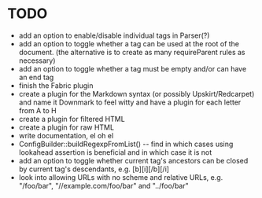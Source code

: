TODO
====

- add an option to enable/disable individual tags in Parser(?)
- add an option to toggle whether a tag can be used at the root of the document. (the alternative is to create as many requireParent rules as necessary)
- add an option to toggle whether a tag must be empty and/or can have an end tag
- finish the Fabric plugin
- create a plugin for the Markdown syntax (or possibly Upskirt/Redcarpet) and name it Downmark to feel witty and have a plugin for each letter from A to H
- create a plugin for filtered HTML
- create a plugin for raw HTML
- write documentation, el oh el
- ConfigBuilder::buildRegexpFromList() -- find in which cases using lookahead assertion is beneficial and in which case it is not
- add an option to toggle whether current tag's ancestors can be closed by current tag's descendants, e.g. [b][i][/b][/i]
- look into allowing URLs with no scheme and relative URLs, e.g. "/foo/bar", "//example.com/foo/bar" and "../foo/bar"
